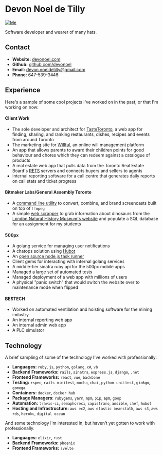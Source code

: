 # Devon Noel de Tilly

[![Me](https://img.shields.io/badge/build-passing-brightgreen.svg?style=flat-square)](http://devonoel.com/)

Software developer and wearer of many hats.

## Contact
+ **Website:** [devonoel.com](http://devonoel.com/)
+ **Github:** [github.com/devonoel](https://github.com/DevoNoel)
+ **Email:** [devon.noeldetilly@gmail.com](mailto:devon.noeldetilly@gmail.com)
+ **Phone:** 647-539-3446

## Experience
Here's a sample of some cool projects I've worked on in the past, or that I'm working on now:

#### Client Work
+ The sole developer and architect for [TasteToronto](https://www.tastetoronto.com/), a web app for finding, sharing, and ranking restaurants, dishes, recipes and events from around Toronto
+ The marketing site for [Willful](https://willful.co/), an online will management platform
+ An app that allows parents to award their children points for good behaviour and chores which they can redeem against a catalogue of products
+ A real estate web app that pulls data from the Toronto Real Estate Board's [RETS](https://en.wikipedia.org/wiki/Real_Estate_Transaction_Standard) servers and connects buyers and sellers to agents
+ Internal reporting software for a call centre that generates daily reports on call stats and ticket progress

#### Bitmaker Labs/General Assembly Toronto
+ A [command line utility](https://github.com/bitmaker-internal/screencastr) to convert, combine, and brand screencasts built on top of `ffmpeg`
+ A simple [web scrapper](https://github.com/devonoel/dino-scraper) to grab information about dinosaurs from the [London Natural History Museum's website](https://www.nhm.ac.uk/discover/dino-directory.html) and populate a SQL database for an assignment for my students

#### 500px
+ A golang service for managing user notifications
+ A chatops solution using [Hubot](https://hubot.github.com/)
+ An [open source node.js task runner](https://github.com/500px/gunter)
+ Client gems for interacting with internal golang services
+ A middle-tier sinatra ruby api for the 500px mobile apps
+ Managed a large set of automated tests
+ Managed deployment of a web app with millions of users
+ A physical "panic switch" that would switch the website over to maintenance mode when flipped

#### BESTECH
+ Worked on automated ventilation and hoisting software for the mining industry
+ An internal reporting web app
+ An internal admin web app
+ A PLC simulator

## Technology
A brief sampling of some of the technology I've worked with professionally:

+ **Languages:** `ruby`, `js`, `python`, `golang`, `c#`, `vb`
+ **Backend Frameworks:** `rails`, `sinatra`, `express.js`, `django`, `.net`
+ **Frontend Frameworks:** `react`, `vue`, `backbone`
+ **Testing:** `rspec`, `rails minitest`, `mocha`, `chai`, `python unittest`, `ginkgo`, `gomega`
+ **Containers:** `docker`, `docker hub`
+ **Package Managers:** `rubygems`, `yarn`, `npm`, `pip`, `apm`, `goop`
+ **Automation:** `travis-ci`, `semaphoreci`, `capistrano`, `ansible`, `chef`, `hubot`
+ **Hosting and Infrastructure:** `aws ec2`, `aws elastic beanstalk`, `aws s3`, `aws rds`, `heroku`, `digital ocean`

And some technology I'm interested in, but haven't yet gotten to work with professionally:
+ **Languages:** `elixir`, `rust`
+ **Backend Frameworks:** `phoenix`
+ **Frontend Frameworks:** `svelte`
